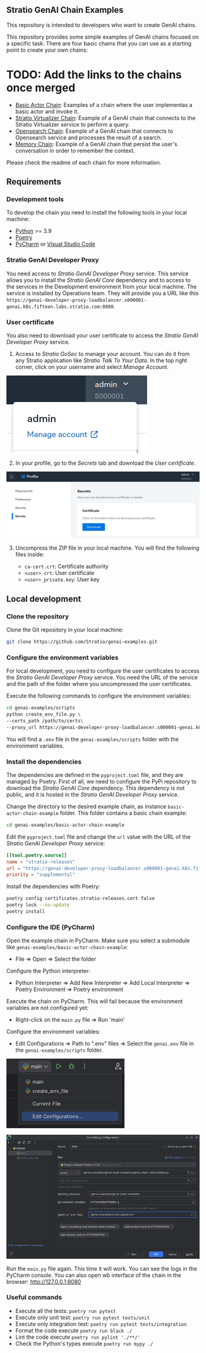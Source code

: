 ## Stratio GenAI Chain Examples

This repository is intended to developers who want to create GenAI chains. 

This repository provides some simple examples of GenAI chains focused on a specific task.
There are four basic chains that you can use as a starting point to create your own chains:
 # TODO: Add the links to the chains once merged
* [Basic Actor Chain](basic-actor-chain-example/README.md): Examples of a chain where the user implementas a basic actor and invoke it.
* [Stratio Virtualizer Chain](./README.md): Example of a GenAI chain that connects to the Stratio Virtualizer service to perform a query.
* [Opensearch Chain](./README.md): Example of a GenAI chain that connects to Opensearch service and processes the result of a search.
* [Memory Chain](./README.md): Example of a GenAI chain that persist the user's conversation in order to remember the context.

Please check the readme of each chain for more information.

## Requirements

### Development tools

To develop the chain you need to install the following tools in your local machine:

* [Python](https://www.python.org/) >= 3.9
* [Poetry](https://python-poetry.org/docs/#installation)
* [PyCharm](https://www.jetbrains.com/pycharm/) or [Visual Studio Code](https://code.visualstudio.com/)

### Stratio GenAI Developer Proxy

You need access to *Stratio GenAI Developer Proxy* service. This service allows you to install the *Stratio GenAI Core* dependency and to access to the services in the Development environment from your local machine. The service is installed by Operations team. They will provide you a URL like this `https://genai-developer-proxy-loadbalancer.s000001-genai.k8s.fifteen.labs.stratio.com:8080`.

### User certificate

You also need to download your user certificate to access the *Stratio GenAI Developer Proxy* service.

1. Access to *Stratio GoSec* to manage your account. You can do it from any Stratio application like *Stratio Talk To Your Data*. In the top right corner, click on your username and select *Manage Account*.

![](./docs/manage_account_menu.png)

2. In your profile, go to the *Secrets* tab and download the *User certificate*.

![](./docs/profile_secrets.png)

3. Uncompress the ZIP file in your local machine. You will find the following files inside:

   * `ca-cert.crt`: Certificate authority
   * `<user>.crt`: User certificate
   * `<user>_private.key`: User key

## Local development

### Clone the repository

Clone the Git repository in your local machine:

```bash
git clone https://github.com/Stratio/genai-examples.git
```

### Configure the environment variables

For local development, you need to configure the user certificates to access the *Stratio GenAI Developer Proxy* service. You need the URL of the service and the path of the folder where you uncompressed the user certificates.

Execute the following commands to configure the environment variables:

```bash
cd genai-examples/scripts
python create_env_file.py \
--certs_path /path/to/certs\
--proxy_url https://genai-developer-proxy-loadbalancer.s000001-genai.k8s.fifteen.labs.stratio.com:8080
```

You will find a `.env` file in the `genai-examples/scripts` folder with the environment variables.

### Install the dependencies

The dependencies are defined in the `pyproject.toml` file, and they are managed by Poetry. First of all, we need to configure the PyPi repository to download the *Stratio GenAI Core* dependency. This dependency is not public, and it is hosted in the *Stratio GenAI Developer Proxy* service.

Change the directory to the desired example chain, as instance `basic-actor-chain-example` folder. This folder contains a basic chain example:

```bash
cd genai-examples/basic-actor-chain-example
```

Edit the `pyproject.toml` file and change the `url` value with the URL of the *Stratio GenAI Developer Proxy* service:

```toml
[[tool.poetry.source]]
name = "stratio-releases"
url = "https://genai-developer-proxy-loadbalancer.s000001-genai.k8s.fifteen.labs.stratio.com:8080/service/genai-api/v1/pypi/simple"
priority = "supplemental"
```

Install the dependencies with Poetry:

```bash
poetry config certificates.stratio-releases.cert false
poetry lock --no-update
poetry install
```

### Configure the IDE (PyCharm)

Open the example chain in PyCharm. Make sure you select a submodule like `genai-examples/basic-actor-chain-example`:

* File => Open => Select the folder

Configure the Python interpreter:

* Python Interpreter => Add New Interpreter => Add Local Interpreter => Poetry Environment => Poetry environment

Execute the chain on PyCharm. This will fail because the environment variables are not configured yet:

* Right-click on the `main.py` file => Run 'main'

Configure the environment variables:

* Edit Configurations => Path to ".env" files => Select the `genai.env` file in the `genai-examples/scripts` folder.

![](./docs/pycharm_list_configurations.png)

![](./docs/pycharm_edit_configuration.png)

Run the `main.py` file again. This time it will work. You can see the logs in the PyCharm console. You can also open wb interface of the chain in the browser: http://127.0.0.1:8080 

### Useful commands

* Execute all the tests: `poetry run pytest`
* Execute only unit test: `poetry run pytest tests/unit`
* Execute only integration test: `poetry run pytest tests/integration`
* Format the code execute `poetry run black ./`
* Lint the code execute `poetry run pylint './**/'`
* Check the Python's types execute `poetry run mypy ./`
